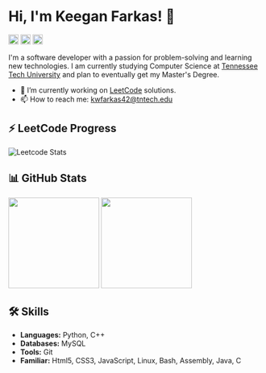 # Hi, I'm Keegan Farkas! 👋

[<img src='https://img.shields.io/badge/LinkedIn-0077B5?style=for-the-badge&logo=linkedin&logoColor=white' alt='linkedin' height='20'>](https://www.linkedin.com/in/keeganfarkas/) [<img src='https://img.shields.io/badge/Twitter-1DA1F2?style=for-the-badge&logo=twitter&logoColor=white' alt='twitter' height='20'>](https://twitter.com/keegan_5_) [<img src='https://img.shields.io/badge/Website-3b5998?style=for-the-badge&logo=google-chrome&logoColor=white' alt='website' height='20'>]([https://yourwebsite.com](https://keeganfarkas.github.io/))


I'm a software developer with a passion for problem-solving and learning new technologies. I am currently studying Computer Science at [Tennessee Tech University](https://www.tntech.edu/) and plan to eventually get my Master's Degree.

- 🔭 I’m currently working on [LeetCode](https://github.com/KeeganFarkas/LeetCode) solutions.
- 📫 How to reach me: kwfarkas42@tntech.edu

## ⚡ LeetCode Progress

![Leetcode Stats](https://leetcard.jacoblin.cool/KeeganF?theme=dark)

## 📊 GitHub Stats

<p float="left">
<img height="180em" src="https://github-readme-stats.vercel.app/api?username=KeeganFarkas&show_icons=true&theme=dark" /> 
<img height="180em" src="https://github-readme-stats.vercel.app/api/top-langs/?username=KeeganFarkas&layout=compact&theme=dark"/>
</p>

## 🛠️ Skills

- **Languages:** Python, C++
- **Databases:** MySQL
- **Tools:** Git
- **Familiar:** Html5, CSS3, JavaScript, Linux, Bash, Assembly, Java, C
